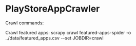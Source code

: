 # PlayStoreAppCrawler

Crawl commands:

  Crawl featured apps:
    scrapy crawl featured-apps-spider -o ../data/featured_apps.csv --set JOBDIR=crawl
